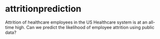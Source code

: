 # attritionprediction
Attrition of healthcare employees in the US Healthcare system is at an all-time high. Can we predict the likelihood of employee attrition using public data?
